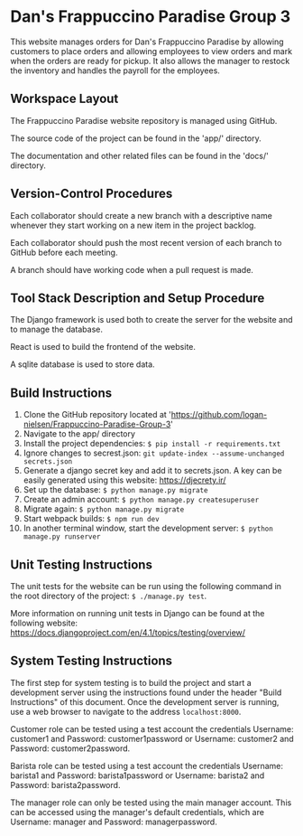 # Dan's Frappuccino Paradise Group 3

This website manages orders for Dan's Frappuccino Paradise by allowing customers to place orders and allowing employees to view orders and mark when the orders are ready for pickup. It also allows the manager to restock the inventory and handles the payroll for the employees.  

## Workspace Layout

The Frappuccino Paradise website repository is managed using GitHub.

The source code of the project can be found in the 'app/' directory.

The documentation and other related files can be found in the 'docs/' directory.

## Version-Control Procedures

Each collaborator should create a new branch with a descriptive name whenever they start working on a new item in the project backlog.

Each collaborator should push the most recent version of each branch to GitHub before each meeting.

A branch should have working code when a pull request is made.

## Tool Stack Description and Setup Procedure

The Django framework is used both to create the server for the website and to manage the database.

React is used to build the frontend of the website.

A sqlite database is used to store data.

## Build Instructions

1. Clone the GitHub repository located at 'https://github.com/logan-nielsen/Frappuccino-Paradise-Group-3'
2. Navigate to the app/ directory
3. Install the project dependencies: ```$ pip install -r requirements.txt```
4. Ignore changes to secrest.json: ```git update-index --assume-unchanged secrets.json```
5. Generate a django secret key and add it to secrets.json. A key can be easily generated using this website: https://djecrety.ir/
6. Set up the database: ```$ python manage.py migrate```
7. Create an admin account: ```$ python manage.py createsuperuser```
8. Migrate again: ```$ python manage.py migrate```
9. Start webpack builds: ```$ npm run dev```
10. In another terminal window, start the development server: ```$ python manage.py runserver```

## Unit Testing Instructions

The unit tests for the website can be run using the following command in the root directory of the project: ```$ ./manage.py test```.

More information on running unit tests in Django can be found at the following website: https://docs.djangoproject.com/en/4.1/topics/testing/overview/

## System Testing Instructions

The first step for system testing is to build the project and start a development server using the instructions found under the header "Build Instructions" of this document. Once the development server is running, use a web browser to navigate to the address ```localhost:8000```. 

Customer role can be tested using a test account the credentials Username: customer1 and Password: customer1password or Username: customer2 and Password: customer2password.

Barista role can be tested using a test account the credentials Username: barista1 and Password: barista1password or Username: barista2 and Password: barista2password.

The manager role can only be tested using the main manager account. This can be accessed using the manager's default credentials, which are Username: manager and Password: managerpassword.
